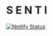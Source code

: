 # S E N T I
[![Netlify Status](https://api.netlify.com/api/v1/badges/ef84dd64-44b3-4bd4-a4d2-9e2653d9693c/deploy-status)](https://app.netlify.com/sites/senti-ment/deploys)
